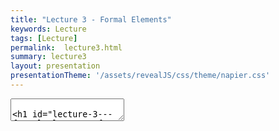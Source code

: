 ```yaml
---
title: "Lecture 3 - Formal Elements"
keywords: Lecture
tags: [Lecture]
permalink:  lecture3.html
summary: lecture3
layout: presentation
presentationTheme: '/assets/revealJS/css/theme/napier.css' 
---
```

<section data-markdown data-separator="^\n---\n$" data-separator-vertical="^\n--\n$">
<textarea data-template>

# Lecture 3 - Formal Elements of Games
### SET09121 - Games Engineering

<br><br>
Babis Koniaris
<br>


School of Computing. Edinburgh Napier University


---

# Recommended Reading

Game Design Workshop. 4th Edition. Tracy Fullerton (2019).

- Read Chapter 3 on Formal Elements.
- Digital copies are available in the library.

![GameDesignWorkshopBook](assets/images/gdw_book.jpg)

---

# What are the Formal Elements of Games?

- Structure of the game. Without them, the game is not a game anymore.
- Fullerton defines eight elements:
    -  Players
    -  Objectives
    -  Procedures
    -  Rules
    -  Resources
    -  Conflict
    -  Boundaries
    -  Outcome
- The Formal Elements help us define games from a design perspective
- ** We can also use these elements to scope the technical features**

---

# Players

---

# Players: who plays and why?

- Games are designed for the players.
    - You must consider your game genre and target audience.
- A game should start with an invitation to play. You want to entice the player.
    - Cinemas dim their lights. <!-- .element: class="fragment" -->
    - A book uses a cover. <!-- .element: class="fragment" -->
    - A game has a title screen or introduction video. <!-- .element: class="fragment" -->


---

# Multiplayer games

- The invitation to play can become quite complicated in multiplayer games.
- Can you name unique challenges when inviting players to a multiplayer online game?
    - You need to check how many players want to join and how many are needed. <!-- .element: class="fragment" -->
    - Are all of them ready? <!-- .element: class="fragment" -->
    - Which role is assigned to which player? <!-- .element: class="fragment" -->
    - Are there any teams? <!-- .element: class="fragment" -->

---

# Player Interaction Patterns

- A **Player Interaction Pattern** helps us define how players play the games.
- There are seven key types:
    - Single-player versus the game.
    - Multiple individual players versus the game.
    - Player versus player.
    - Unilateral competition.
    - Multilateral competition.
    - Cooperative play.
    - Team competition.

---

# Single-player versus the game

- A single player competes against the game system.

![SinglePlayerVersusGame](assets/images/SinglePlayerVersusGame.png)

(Image source: T.Fullerton. Game Design Workshop. 4th Edition, 2019.)

---

# Multiple individual players versus the game

- Multiple players competes against the game system.
- They do not compete against each other and the action is not directed at other players.

![MultipleIndividualsVsGame](assets/images/MultipleIndividualsVsGame.png)

(Image source: T.Fullerton. Game Design Workshop. 4th Edition, 2019.)

---

# Player versus player

- Two players directly compete.
- Within games, the term "Player versus Player" might be used differently.

![PlayerVsPlayer](assets/images/PlayerVsPlayer.png) 

(Image source: T.Fullerton. Game Design Workshop. 4th Edition, 2019.)

---

# Unilateral competition

- Two or more players compete against one single player.

![UnilateralCompetition](assets/images/UnilateralCompetition.png)

(Image source: T.Fullerton. Game Design Workshop. 4th Edition, 2019.)

---

# Multilateral competition

- Three or more players compete against each other.

![MultilateralCompetition](assets/images/MultilateralCompetition.png)

(Image source: T.Fullerton. Game Design Workshop. 4th Edition, 2019.)

---

# Cooperative play.

- Two or more players cooperate against the game system.

![CooperativePlay](assets/images/CooperativePlay.png)

(Image source: T.Fullerton. Game Design Workshop. 4th Edition, 2019.)

---

# Team competition.

- Two or more groups compete against each other.

![TeamCompetition](assets/images/TeamCompetition.png)

(Image source: T.Fullerton. Game Design Workshop. 4th Edition, 2019.)

---

# Example: Witcher 3

- What is the Player Interaction Pattern?

![Wither3](assets/images/witcher3.jpg)<!-- .element height="60%" width="45%" -->

- Single-player versus the game <!-- .element: class="fragment" -->

---

# Example: World of Warcraft

- What is the Player Interaction Pattern?

![WorldOfWarcraft](assets/images/wow.jpg)<!-- .element height="60%" width="45%" -->

- Multiple individual players versus the game. <!-- .element: class="fragment" -->
- Player versus player. <!-- .element: class="fragment" -->
- Cooperative play. <!-- .element: class="fragment" -->
- Team competition. <!-- .element: class="fragment" -->

---

# Example: Fortnite

- What is the Player Interaction Pattern?

![Fortnite](assets/images/fortnite_win.jpg)<!-- .element height="60%" width="45%" -->

- Multilateral competition <!-- .element: class="fragment" -->
- Team competition <!-- .element: class="fragment" -->

---

# Player Roles

- You need to define what the player's task is in the game. <!-- .element: class="fragment" -->
- Some games offer different roles for the player to choose from. <!-- .element: class="fragment" -->
    - A Game Master in Dungeons and Dragons has a different role than the other players. <!-- .element: class="fragment" -->
    - One team member might be the party leader. <!-- .element: class="fragment" -->
- Different roles might have different rules associated with them. <!-- .element: class="fragment" -->

---

# Objectives

---

# Objectives: providing drive and challenge to the player

- Players are the heart of the game experience, objectives drive the experience. <!-- .element: class="fragment" -->
- Objectives provide a challenge to the player that should be achievable. <!-- .element: class="fragment" -->
- Objectives also set the overall feel of the game: <!-- .element: class="fragment" -->
    - FPS: killing and survival. <!-- .element: class="fragment" -->
    - The Sims: Manage the lives of simulated people. <!-- .element: class="fragment" -->
- Objectives may also be made up of sub-objectives. <!-- .element: class="fragment" -->
    - Side quests are similar, but normally distinct. <!-- .element: class="fragment" -->

---

# Common Objective Types

- Capture  <!-- .element: class="fragment" -->
    - Take or destroy something from the opponent.  <!-- .element: class="fragment" -->
- Chase  <!-- .element: class="fragment" -->
    - Catch an opponent or elude one.  <!-- .element: class="fragment" -->
- Race <!-- .element: class="fragment" -->
    - Reach the goal before all other players. <!-- .element: class="fragment" -->
- Alignment <!-- .element: class="fragment" -->
    - Arrange pieces in certain configurations or categories. <!-- .element: class="fragment" -->
- Rescue / escape <!-- .element: class="fragment" -->
    - Get a designated unit to safety. <!-- .element: class="fragment" -->
- Forbidden act <!-- .element: class="fragment" -->
    - Try to make other players perform a forbidden action (laughing, say a word, etc.). <!-- .element: class="fragment" -->

---

# Common Objective Types (cont.)

- Construction <!-- .element: class="fragment" -->
    - Build, maintain, and manage objects. <!-- .element: class="fragment" -->
- Exploration <!-- .element: class="fragment" -->
    - Explore different game areas. <!-- .element: class="fragment" -->
- Solution <!-- .element: class="fragment" -->
    - Solve a problem or puzzle. <!-- .element: class="fragment" -->
- Outwit <!-- .element: class="fragment" -->
    - Gain and use knowledge to defeat the other players. <!-- .element: class="fragment" -->

---

# Exercise

- What is the objective in Super Mario Bros?

![SuperMarioBros](assets/images/mario.jpg) <!-- .element height="60%" width="45%" -->

- Saving the princess?
- Reaching the end of the level?
- Jumping on enemies?

---

# Procedures

---

# Procedures: How we Interact with and Control the Game

- **Procedures** describe how we interact with the game world and how we can act within the game world.
- Video games typically define procedures via the input control mechanisms.
- Procedures can be broadly broken down into four categories:
    - Starting actions.
    - Progression of action.
    - Special actions.
    - Resolving actions.

---

# Example: Mario's Jump

- Mario's jump is one of the best examples of a 'simple' procedure <!-- .element: class="fragment" -->
- But it gives a huge amount of freedom and flexibility <!-- .element: class="fragment" -->

<iframe width="560" height="315" src="https://www.youtube.com/embed/7daTGyVZ60I" frameborder="0" allow="accelerometer; autoplay; encrypted-media; gyroscope; picture-in-picture" allowfullscreen></iframe> <!-- .element: class="fragment" -->

---

# System Procedures

- Video games are complex systems.
- Numerous procedures are running behind the scenes to respond to player actions.
    - Compare Dungeons and Dragons to a video game RPG.
- Example: Calculating the damage based on attributes and random rolls.

![image](assets/images/dnd.jpg) <!-- .element width="40%"  -->
![image](assets/images/neverwinter.jpg) <!-- .element width="40%"  -->


---

# Rules

---

# Rules: Defining Objects and Restrict Actions

- **Rules** define the objects and restrict actions in the game.
- In chess, the rules define different objects: <!-- .element: class="fragment" -->
    - King: Can only move one tile in any direction. <!-- .element: class="fragment" -->
    - Bishop: Can only move diagonal. <!-- .element: class="fragment" -->
- In a RTS game, rules define different unit types: <!-- .element: class="fragment" -->
    - A tank might have more HP than infantry. <!-- .element: class="fragment" -->
    - The type and amount of damage might be different. <!-- .element: class="fragment" -->
- A rule can restrict what you can do in a city builder: <!-- .element: class="fragment" -->
    - You can only build a building if you have enough money. <!-- .element: class="fragment" -->
    - You can only build an airport when you reached a population of 100 000. <!-- .element: class="fragment" -->

---

# Example: Rules Defining a shotgun

- Consider a shotgun in a FPS:
    - Cost: $500, Damage: 20 <!-- .element: class="fragment" -->
    - Spread: 10, Range: 5 <!-- .element: class="fragment" -->
    - Ammo: 2, Magazine: 12 <!-- .element: class="fragment" -->
- We can also use rules to restrict certain actions for progression purposes. <!-- .element: class="fragment" -->
    - Special items in Legend of Zelda series
- Providing all capabilities at once can confuse and frustrate the player. <!-- .element: class="fragment" -->
    - Same applies with tutorials, and any form of learning

---

# Rules Determining Effects

- Rules that trigger events or effects are very useful when considering the procedures of our game.
- We can boil down such rules to a collection of `if` statements:
    - `if player’s health == 0 then player dies.`
    - `if player picks up apple then health += 10.`
    - etc.

---

# Resources

---

# Resources: providing in-game assets


A **resource** is an asset that provides the player with an advantage, allows the player to reach certain objectives, or allows the player to perform certain procedures.


- Resources are ubiquitous in games:
    - Monopoly has money and property.
    - Command & Conquer has Tiberium.
    - Halo has health, ammunition, and shields.

 ![BorderlandsLootBox](http://lootmaster.weebly.com/uploads/3/8/1/3/38139257/7052736.jpg) <!-- .element height="250px" -->
 ![UThealthPack](assets/images/uthealthpack.jpg) <!-- .element height="250px" -->

---

# Examples of Resource Types

Try to name some examples of resources.

- Lives <!-- .element: class="fragment" -->
- Units <!-- .element: class="fragment" -->
- Health <!-- .element: class="fragment" -->
- Currency <!-- .element: class="fragment" -->
- Inventory <!-- .element: class="fragment" -->
- Special terrain <!-- .element: class="fragment" -->
- Actions <!-- .element: class="fragment" -->
- Power-ups <!-- .element: class="fragment" -->
- Time <!-- .element: class="fragment" -->

---

# Conflict

---

# Conflict: Clash between Objectives, Procedures, Rules, and Resources

- **Conflict** occurs due to a clash between the objectives, the procedures, the rules, and the resources.
- A great example is golf. <!-- .element: class="fragment" -->
    - The objective is simple: put the ball in the hole ... <!-- .element: class="fragment" -->
    - ...but the hole and ball are small ... <!-- .element: class="fragment" -->
    - ...and you can only move the ball with a little stick ... <!-- .element: class="fragment" -->
    - ...and the hole is away over there! <!-- .element: class="fragment" -->
- Conflict increases the challenge, which increases the fun. <!-- .element: class="fragment" -->
- Some Conflict examples: <!-- .element: class="fragment" -->
    - Obstacles: physical or conceptual.
    - Opponents: NPCs or other players.
    - Dilemmas: putting real choice in a game.

---

# Example: Starcraft 2

- What is the conflict here?

 ![Starcraft2](assets/images/Starcraf2.png) <!-- .element height="60%" width="45%" -->

 - Obstacles: Limits on how many units you can build. <!-- .element: class="fragment" -->
 - Opponents: AI or other players. <!-- .element: class="fragment" -->
 - Dilemmas: On what unit or tech should I spend my resources? <!-- .element: class="fragment" -->

---

# Boundaries

---

# Boundaries

- **Boundaries** define where the game is taking place.
- Games exist in a world where the formal elements exist. <!-- .element: class="fragment" -->
    - Sometimes called the magic circle.
- Boundaries can be physical. <!-- .element: class="fragment" -->
    - The normal approach in video games.
    - Screen boundaries, 3D world boundaries, etc. are all examples of this.
- Boundaries can be conceptual. <!-- .element: class="fragment" -->
    - The players make an agreement to stay within the rules of the game.


---

# Outcome

---

# Outcome

- The **outcome** is the expected payoff from playing the game.
- How do we resolve the objectives that the game sets out?
- What, if any, is the end state of the game?
- Winning is a traditional end point.
    - The game state where one of the winning conditions (objectives) has been met.
- Some games continue without end points.
    - Sim City, Factorio (if you ignore the rocket), The Sims


---

# Summary


---

# Try Describing a Game Using the Formal Elements

- After the class, try and describe a game (board, video, or social) using the vocabulary of formal elements.
- Try to go into some real depth: it will help you understand games more.
- Think about the formal elements whenever you play a game. Try and pick apart the individual elements of the game to get a better understanding of how it is put together.


---

# Summary

- **Players**: Who is playing our game?
- **Objectives**: What is the goal of playing the game?
- **Procedures**: How is the game played?
- **Rules**: What are the restrictions on how the game is played?
- **Resources**: What assets are available in the game?
- **Conflict**: How do the objectives, procedures, rules, and resources constrain each other?
- **Boundaries**: Where is the game played?
- **Outcome**: How is the game resolved?
